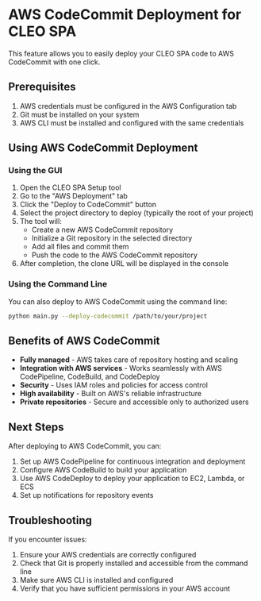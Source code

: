 # AWS CodeCommit Deployment for CLEO SPA

This feature allows you to easily deploy your CLEO SPA code to AWS CodeCommit with one click.

## Prerequisites

1. AWS credentials must be configured in the AWS Configuration tab
2. Git must be installed on your system
3. AWS CLI must be installed and configured with the same credentials

## Using AWS CodeCommit Deployment

### Using the GUI

1. Open the CLEO SPA Setup tool
2. Go to the "AWS Deployment" tab
3. Click the "Deploy to CodeCommit" button
4. Select the project directory to deploy (typically the root of your project)
5. The tool will:
   - Create a new AWS CodeCommit repository
   - Initialize a Git repository in the selected directory
   - Add all files and commit them
   - Push the code to the AWS CodeCommit repository
6. After completion, the clone URL will be displayed in the console

### Using the Command Line

You can also deploy to AWS CodeCommit using the command line:

```bash
python main.py --deploy-codecommit /path/to/your/project
```

## Benefits of AWS CodeCommit

- **Fully managed** - AWS takes care of repository hosting and scaling
- **Integration with AWS services** - Works seamlessly with AWS CodePipeline, CodeBuild, and CodeDeploy
- **Security** - Uses IAM roles and policies for access control
- **High availability** - Built on AWS's reliable infrastructure
- **Private repositories** - Secure and accessible only to authorized users

## Next Steps

After deploying to AWS CodeCommit, you can:

1. Set up AWS CodePipeline for continuous integration and deployment
2. Configure AWS CodeBuild to build your application
3. Use AWS CodeDeploy to deploy your application to EC2, Lambda, or ECS
4. Set up notifications for repository events

## Troubleshooting

If you encounter issues:

1. Ensure your AWS credentials are correctly configured
2. Check that Git is properly installed and accessible from the command line
3. Make sure AWS CLI is installed and configured
4. Verify that you have sufficient permissions in your AWS account
